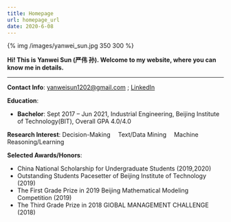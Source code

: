 ```yaml
---
title: Homepage
url: homepage_url
date: 2020-6-08
---
```


{% img /images/yanwei_sun.jpg 350 300 %}

**Hi!  This is Yanwei Sun (严伟 孙). Welcome to my website, where you can know me in details.**
___

**Contact Info**: yanweisun1202@gmail.com ; [LinkedIn](http://www.linkedin.com/in/yanwei-sun-2b28101a6/)

**Education**: 
- **Bachelor**: Sept 2017 – Jun 2021, Industrial Engineering, Beijing Institute of Technology(BIT), Overall GPA 4.0/4.0

**Research Interest**: Decision-Making&emsp; Text/Data Mining&emsp; Machine Reasoning/Learning

**Selected Awards/Honors**:

- China National Scholarship for Undergraduate Students (2019,2020)
- Outstanding Students Pacesetter of Beijing Institute of Technology (2019)
- The First Grade Prize in 2019 Beijing Mathematical Modeling Competition (2019)
- The Third Grade Prize in 2018 GlOBAL MANAGEMENT CHALLENGE (2018)


